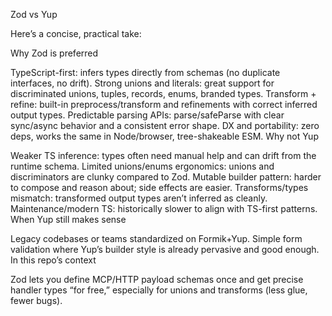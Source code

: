 Zod vs Yup

Here’s a concise, practical take:

Why Zod is preferred

TypeScript-first: infers types directly from schemas (no duplicate interfaces, no drift).
Strong unions and literals: great support for discriminated unions, tuples, records, enums, branded types.
Transform + refine: built-in preprocess/transform and refinements with correct inferred output types.
Predictable parsing APIs: parse/safeParse with clear sync/async behavior and a consistent error shape.
DX and portability: zero deps, works the same in Node/browser, tree-shakeable ESM.
Why not Yup

Weaker TS inference: types often need manual help and can drift from the runtime schema.
Limited unions/enums ergonomics: unions and discriminators are clunky compared to Zod.
Mutable builder pattern: harder to compose and reason about; side effects are easier.
Transforms/types mismatch: transformed output types aren’t inferred as cleanly.
Maintenance/modern TS: historically slower to align with TS-first patterns.
When Yup still makes sense

Legacy codebases or teams standardized on Formik+Yup.
Simple form validation where Yup’s builder style is already pervasive and good enough.
In this repo’s context

Zod lets you define MCP/HTTP payload schemas once and get precise handler types “for free,” especially for unions and transforms (less glue, fewer bugs).
